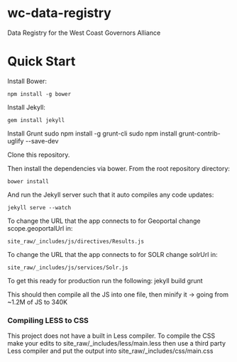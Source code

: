 wc-data-registry
================

Data Registry for the West Coast Governors Alliance

Quick Start
===========
Install Bower:

    npm install -g bower

Install Jekyll:

    gem install jekyll
    
Install Grunt
    sudo npm install -g grunt-cli
    sudo npm install grunt-contrib-uglify --save-dev

Clone this repository. 

Then install the dependencies via bower. From the root repository directory:

    bower install
    
And run the Jekyll server such that it auto compiles any code updates:

    jekyll serve --watch

To change the URL that the app connects to for Geoportal change scope.geoportalUrl in:

    site_raw/_includes/js/directives/Results.js

To change the URL that the app connects to for SOLR change solrUrl in:

    site_raw/_includes/js/services/Solr.js

To get this ready for production run the following:
    jekyll build
    grunt

This should then compile all the JS into one file, then minify it -> going from ~1.2M of JS to 340K

### Compiling LESS to CSS
This project does not have a built in Less compiler. To compile the CSS make your edits to site_raw/_includes/less/main.less then use a third party Less compiler and put the output into site_raw/_includes/css/main.css